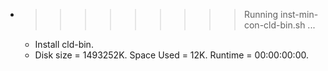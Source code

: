 * >>>>>>>>> Running inst-min-con-cld-bin.sh ...
  * Install cld-bin.
  * Disk size = 1493252K. Space Used = 12K. Runtime = 00:00:00:00.
